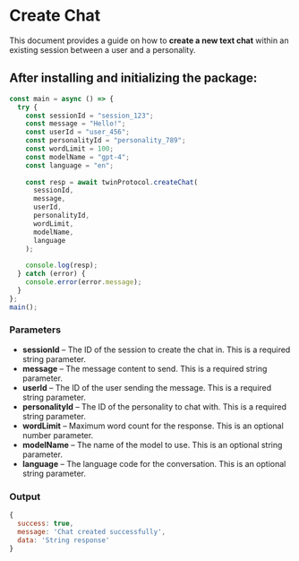 # Create Chat 

This document provides a guide on how to **create a new text chat** within an existing session between a user and a personality.

## After installing and initializing the package:

```javascript
const main = async () => {
  try {
    const sessionId = "session_123";
    const message = "Hello!";
    const userId = "user_456";
    const personalityId = "personality_789";
    const wordLimit = 100;
    const modelName = "gpt-4";
    const language = "en";
    
    const resp = await twinProtocol.createChat(
      sessionId,
      message,
      userId,
      personalityId,
      wordLimit,
      modelName,
      language
    );
    
    console.log(resp);
  } catch (error) {
    console.error(error.message);
  }
};
main();
```

### Parameters

- **sessionId** – The ID of the session to create the chat in. This is a required string parameter.
- **message** – The message content to send. This is a required string parameter.
- **userId** – The ID of the user sending the message. This is a required string parameter.
- **personalityId** – The ID of the personality to chat with. This is a required string parameter.
- **wordLimit** – Maximum word count for the response. This is an optional number parameter.
- **modelName** – The name of the model to use. This is an optional string parameter.
- **language** – The language code for the conversation. This is an optional string parameter.

### Output
```javascript
{
  success: true,
  message: 'Chat created successfully',
  data: 'String response'
}
```